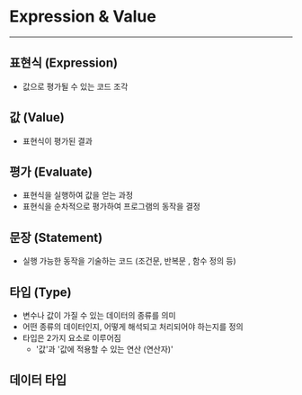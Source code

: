# Expression & Value


---
## 표현식 (Expression)
- 값으로 평가될 수 있는 코드 조각

## 값 (Value)
- 표현식이 평가된 결과

## 평가 (Evaluate)
- 표현식을 실행하여 값을 얻는 과정
- 표현식을 순차적으로 평가하여 프로그램의 동작을 결정

## 문장 (Statement)
- 실행 가능한 동작을 기술하는 코드 (조건문, 반복문 , 함수 정의 등)

## 타입 (Type)
- 변수나 값이 가질 수 있는 데이터의 종류를 의미
- 어떤 종류의 데이터인지, 어떻게 해석되고 처리되어야 하는지를 정의
- 타입은 2가지 요소로 이루어짐
  - '값'과 '값에 적용할 수 있는 연산 (연산자)'

## 데이터 타입
